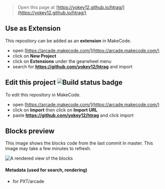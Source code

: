  


> Open this page at [https://yokey12.github.io/htrag/](https://yokey12.github.io/htrag/)

## Use as Extension

This repository can be added as an **extension** in MakeCode.

* open [https://arcade.makecode.com/](https://arcade.makecode.com/)
* click on **New Project**
* click on **Extensions** under the gearwheel menu
* search for **https://github.com/yokey12/htrag** and import

## Edit this project ![Build status badge](https://github.com/yokey12/htrag/workflows/MakeCode/badge.svg)

To edit this repository in MakeCode.

* open [https://arcade.makecode.com/](https://arcade.makecode.com/)
* click on **Import** then click on **Import URL**
* paste **https://github.com/yokey12/htrag** and click import

## Blocks preview

This image shows the blocks code from the last commit in master.
This image may take a few minutes to refresh.

![A rendered view of the blocks](https://github.com/yokey12/htrag/raw/master/.github/makecode/blocks.png)

#### Metadata (used for search, rendering)

* for PXT/arcade
<script src="https://makecode.com/gh-pages-embed.js"></script><script>makeCodeRender("{{ site.makecode.home_url }}", "{{ site.github.owner_name }}/{{ site.github.repository_name }}");</script>
